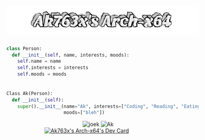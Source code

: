 <h1 align="center">
  <img src="https://github.com/akxshx-arch/akxshx-arch/raw/main/Ak763x's%20Arch-x64.png" alt="Ak763x's Arch-x64" />
</h1>


```python
class Person:
  def __init__(self, name, interests, moods):
    self.name = name
    self.interests = interests
    self.moods = moods


Class Ak(Person):
  def __init__(self):
    super().__init__(name="Ak", interests=["Coding", "Reading", "Eating", "Sleeping"], 
                     moods=["bleh"])
```
<div style="float: left; clear: none; padding-left: 100px; padding-right: 100px">
<img src="https://readme-jokes.vercel.app/api" alt="joek" style="padding-left: 100px" />
<img src="https://github-readme-stats.vercel.app/api?username=akxshx-arch&show_icons=true&theme=gotham" alt="Ak" />
<a href="https://app.daily.dev/sus"><img src="https://api.daily.dev/devcards/e3a9a2d94ee443a9abce03f25d964734.png?r=xhh" width="400" alt="Ak763x's Arch-x64's Dev Card"/></a>
</div>
